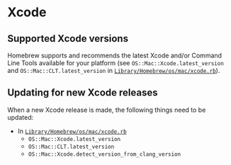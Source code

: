# Xcode

## Supported Xcode versions
Homebrew supports and recommends the latest Xcode and/or Command Line
Tools available for your platform (see `OS::Mac::Xcode.latest_version` and `OS::Mac::CLT.latest_version` in [`Library/Homebrew/os/mac/xcode.rb`](https://github.com/Homebrew/brew/blob/master/Library/Homebrew/os/mac/xcode.rb)).

## Updating for new Xcode releases
When a new Xcode release is made, the following things need to be
updated:

* In [`Library/Homebrew/os/mac/xcode.rb`](https://github.com/Homebrew/brew/blob/master/Library/Homebrew/os/mac/xcode.rb)
  * `OS::Mac::Xcode.latest_version`
  * `OS::Mac::CLT.latest_version`
  * `OS::Mac::Xcode.detect_version_from_clang_version`
